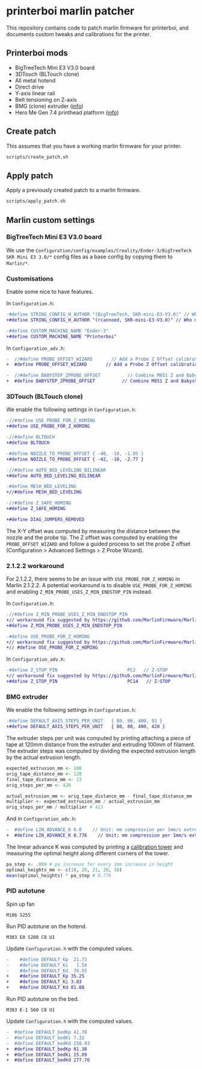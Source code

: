 # printerboi marlin patcher

This repository contains code to patch marlin firmware for printerboi, and documents custom tweaks and calibrations for the printer.

## Printerboi mods

* BigTreeTech Mini E3 V3.0 board
* 3DTouch (BLTouch clone)
* All metal hotend
* Direct drive
* Y-axis linear rail
* Belt tensioning on Z-axis
* BMG (clone) extruder ([info](https://www.youtube.com/watch?v=f2KTWnF3r1k))
* Hero Me Gen 7.4 printhead platform ([info](https://www.printables.com/model/39322-hero-me-gen-7-platform-release-4))

## Create patch

This assumes that you have a working marlin firmware for your printer.

```bash
scripts/create_patch.sh
```

## Apply patch

Apply a previously created patch to a marlin firmware.

```bash
scripts/apply_patch.sh
```

## Marlin custom settings

### BigTreeTech Mini E3 V3.0 board

We use the `Configuration/config/examples/Creality/Ender-3/BigTreeTech SKR Mini E3 3.0/*` config files as a base config by copying them to `Marlin/*`.

### Customisations

Enable some nice to have features.

In `Configuration.h`:

```diff
-#define STRING_CONFIG_H_AUTHOR "(BigTreeTech, SKR-mini-E3-V3.0)" // Who made the changes.
+#define STRING_CONFIG_H_AUTHOR "(rcannood, SKR-mini-E3-V3.0)" // Who made the changes.

-#define CUSTOM_MACHINE_NAME "Ender-3"
+#define CUSTOM_MACHINE_NAME "Printerboi"
```

In `Configuration_adv.h`:

```diff
-  //#define PROBE_OFFSET_WIZARD       // Add a Probe Z Offset calibration option to the LCD menu
+  #define PROBE_OFFSET_WIZARD       // Add a Probe Z Offset calibration option to the LCD menu

-  //#define BABYSTEP_ZPROBE_OFFSET          // Combine M851 Z and Babystepping
+  #define BABYSTEP_ZPROBE_OFFSET          // Combine M851 Z and Babystepping
```

### 3DTouch (BLTouch clone)

We enable the following settings in `Configuration.h`:

```diff
-//#define USE_PROBE_FOR_Z_HOMING
+#define USE_PROBE_FOR_Z_HOMING

-//#define BLTOUCH
+#define BLTOUCH

-#define NOZZLE_TO_PROBE_OFFSET { -40, -10, -1.85 }
+#define NOZZLE_TO_PROBE_OFFSET { -42, -10, -2.77 }

-//#define AUTO_BED_LEVELING_BILINEAR
+#define AUTO_BED_LEVELING_BILINEAR

-#define MESH_BED_LEVELING
+//#define MESH_BED_LEVELING

-//#define Z_SAFE_HOMING
+#define Z_SAFE_HOMING

+#define DIAG_JUMPERS_REMOVED
```

The X-Y offset was computed by measuring the distance between the nozzle and the probe tip. The Z offset was computed by enabling the `PROBE_OFFSET_WIZARD` and follow a guided process to set the probe Z offset (Configuration > Advanced Settings > Z Probe Wizard).

### 2.1.2.2 workaround

For 2.1.2.2, there seems to be an issue with `USE_PROBE_FOR_Z_HOMING` in Marlin 2.1.2.2. A potential workaround is to disable `USE_PROBE_FOR_Z_HOMING` and enabling `Z_MIN_PROBE_USES_Z_MIN_ENDSTOP_PIN` instead.

In `Configuration.h`:

```diff
-//#define Z_MIN_PROBE_USES_Z_MIN_ENDSTOP_PIN
+// workaround fix suggested by https://github.com/MarlinFirmware/Marlin/issues/23395#issue-1091284607
+#define Z_MIN_PROBE_USES_Z_MIN_ENDSTOP_PIN

-#define USE_PROBE_FOR_Z_HOMING
+// workaround fix suggested by https://github.com/MarlinFirmware/Marlin/issues/23395#issue-1091284607
+// #define USE_PROBE_FOR_Z_HOMING
```

In `Configuration_adv.h`:

```diff
-#define Z_STOP_PIN                          PC2   // Z-STOP
+// workaround fix suggested by https://github.com/MarlinFirmware/Marlin/issues/23395#issue-1091284607
+#define Z_STOP_PIN                          PC14   // Z-STOP
```

### BMG extruder

We enable the following settings in `Configuration.h`:

```diff
-#define DEFAULT_AXIS_STEPS_PER_UNIT   { 80, 80, 400, 93 }
+#define DEFAULT_AXIS_STEPS_PER_UNIT   { 80, 80, 400, 420 }
```

The extruder steps per unit was computed by printing attaching a piece of tape at 120mm distance from the extruder and extruding 100mm of filament. The extruder steps was computed by dividing the expected extrusion length by the actual extrusion length.

```r
expected_extrusion_mm <- 100
orig_tape_distance_mm <- 120
final_tape_distance_mm <- 23
orig_steps_per_mm <- 426

actual_extrusion_mm <- orig_tape_distance_mm - final_tape_distance_mm
multiplier <- expected_extrusion_mm / actual_extrusion_mm
orig_steps_per_mm / multiplier # 413
```

And in `Configuration_adv.h`:

```diff
-  #define LIN_ADVANCE_K 0.0    // Unit: mm compression per 1mm/s extruder speed
+  #define LIN_ADVANCE_K 0.776    // Unit: mm compression per 1mm/s extruder speed
```

The linear advance K was computed by printing a [calibration tower](https://github.com/SoftFever/OrcaSlicer/wiki/Calibration#tower-method) and measuring the optimal height along different corners of the tower.

```r
pa_step <- .004 # pa increase for every 1mm increase in height
optimal_heights_mm <- c(18, 20, 21, 20, 18)
mean(optimal_heights) * pa_step # 0.776
```

### PID autotune

Spin up fan

```gcode
M106 S255
```

Run PID autotune on the hotend.

```gcode
M303 E0 S200 C8 U1
```

Update `Configuration.h` with the computed values.

```diff
-    #define DEFAULT_Kp  21.73
-    #define DEFAULT_Ki   1.54
-    #define DEFAULT_Kd  76.55
+    #define DEFAULT_Kp 35.25
+    #define DEFAULT_Ki 3.83
+    #define DEFAULT_Kd 81.08
```

Run PID autotune on the bed.

```gcode
M303 E-1 S60 C8 U1
```

Update `Configuration.h` with the computed values.

```diff
-  #define DEFAULT_bedKp 41.78
-  #define DEFAULT_bedKi 7.32
-  #define DEFAULT_bedKd 158.93
+  #define DEFAULT_bedKp 81.38
+  #define DEFAULT_bedKi 15.89
+  #define DEFAULT_bedKd 277.76
```

